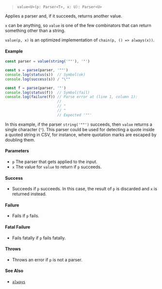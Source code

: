 <!--
 Copyright (c) 2020 Thomas J. Otterson
 
 This software is released under the MIT License.
 https://opensource.org/licenses/MIT
-->

> `value<U>(p: Parser<T>, x: U): Parser<U>`

Applies a parser and, if it succeeds, returns another value.

`x` can be anything, so `value` is one of the few combinators that can return something other than a string.

`value(p, x)` is an optimized implementation of `chain(p, () => always(x))`.

#### Example

```javascript
const parser = value(string('""'), '"')

const s = parse(parser, '""')
console.log(status(s))  // Symbol(ok)
console.log(success(s)) / "\""

const f = parse(parser, '"')
console.log(status(f))  // Symbol(fail)
console.log(failure(f)) // Parse error at (line 1, column 1):
                        //
                        // "
                        // ^
                        // Expected '""'
```

In this example, if the parser `string('""')` succeeds, then `value` returns a single character (`"`). This parser could be used for detecting a quote inside a quoted string in CSV, for instance, where quotation marks are escaped by doubling them.

#### Parameters

* `p` The parser that gets applied to the input.
* `x` The value for `value` to return if `p` succeeds.

#### Success

* Succeeds if `p` succeeds. In this case, the result of `p` is discarded and `x` is returned instead.

#### Failure

* Fails if `p` fails.

#### Fatal Failure

* Fails fatally if `p` fails fatally.

#### Throws

* Throws an error if `p` is not a parser.

#### See Also

* [`always`](always.md)